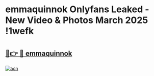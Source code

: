 # emmaquinnok Onlyfans Leaked - New Video & Photos March 2025 !1wefk

# <h2><a href="https://t3fgvd.iuczelnia.edu.pl?title=emmaquinnok&ref=1wefk">🔗👉 🔴 emmaquinnok</a></h2>

[![acn](https://github.com/user-attachments/assets/0f9c940e-d8b0-45ae-aac7-cd30a18b3e1c)](https://t3fgvd.iuczelnia.edu.pl?title=emmaquinnok&ref=1wefk)

